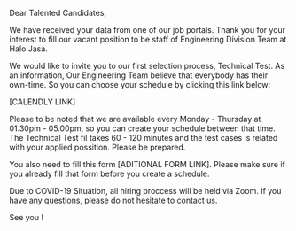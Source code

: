 Dear Talented Candidates,

We have received your data from one of our job portals. Thank you for your interest to fill our vacant position to be staff of Engineering Division Team at Halo Jasa.

We would like to invite you to our first selection process, Technical Test. As an information, Our Engineering Team believe that everybody has their own-time. So you can choose your schedule by clicking this link below:

[CALENDLY LINK]

Please to be noted that we are available every Monday - Thursday at 01.30pm - 05.00pm, so you can create your schedule between that time. The Technical Test fil takes 60 - 120 minutes and the test cases is related with your applied possition. Please be prepared.

You also need to fill this form [ADITIONAL FORM LINK]. Please make sure if you already fill that form before you create a schedule.

Due to COVID-19 Situation, all hiring proccess will be held via Zoom.
If you have any questions, please do not hesitate to contact us.

See you !